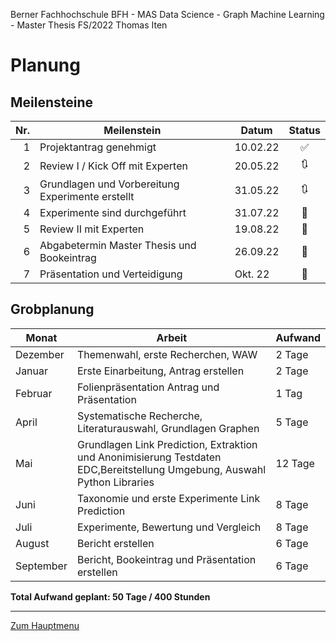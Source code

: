 Berner Fachhochschule BFH - MAS Data Science - Graph Machine Learning - Master Thesis FS/2022 Thomas Iten

# Planung

## Meilensteine

| Nr. | Meilenstein                                        | Datum    | Status 
| --: | -------------------------------------------------- | -------- | :--------:
|  1  | Projektantrag genehmigt                            | 10.02.22 | :white_check_mark: 
|  2  | Review I / Kick Off mit Experten                   | 20.05.22 | :arrows_clockwise: 
|  3  | Grundlagen und Vorbereitung Experimente erstellt   | 31.05.22 | :arrows_clockwise: 
|  4  | Experimente sind durchgeführt                      | 31.07.22 | :black_square_button:
|  5  | Review II mit Experten                             | 19.08.22 | :black_square_button:
|  6  | Abgabetermin Master Thesis und Bookeintrag         | 26.09.22 | :black_square_button:
|  7  | Präsentation und Verteidigung                      | Okt. 22  | :black_square_button:

## Grobplanung

Monat     | Arbeit                                             | Aufwand  
--------- | -------------------------------------------------- | -------- 
Dezember  | Themenwahl, erste Recherchen, WAW                  |  2 Tage  
Januar    | Erste Einarbeitung, Antrag erstellen               |  2 Tage  
Februar   | Folienpräsentation Antrag und Präsentation         |  1 Tag   
April     | Systematische Recherche, Literaturauswahl, Grundlagen Graphen | 5 Tage  
Mai       | Grundlagen Link Prediction, Extraktion und Anonimisierung Testdaten EDC,Bereitstellung Umgebung, Auswahl Python Libraries | 12 Tage
Juni      | Taxonomie und erste Experimente Link Prediction    |  8 Tage  
Juli      | Experimente, Bewertung und Vergleich               |  8 Tage  
August    | Bericht erstellen                                  |  6 Tage  
September | Bericht, Bookeintrag und Präsentation erstellen    |  6 Tage  

**Total Aufwand geplant: 50 Tage / 400 Stunden**

---
[Zum Hauptmenu](../README.md)